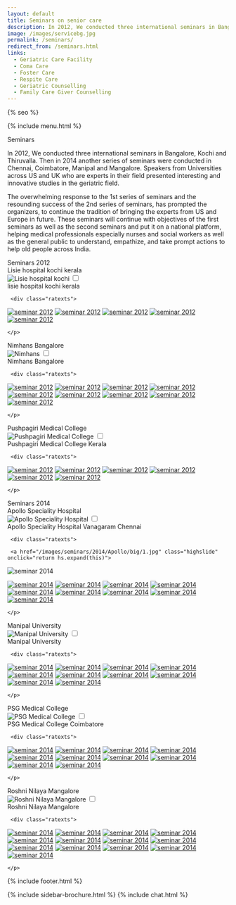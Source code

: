 ```yaml
---
layout: default
title: Seminars on senior care
description: In 2012, We conducted three international seminars in Bangalore, Kochi and Thiruvalla. Then in 2014 another series of seminars were conducted in Chennai, Coimbatore, Manipal and Mangalore. Speakers from Universities across US and UK who are experts in their field presented interesting and innovative studies in the geriatric field.
image: /images/servicebg.jpg
permalink: /seminars/
redirect_from: /seminars.html
links:
  - Geriatric Care Facility
  - Coma Care
  - Foster Care
  - Respite Care
  - Geriatric Counselling
  - Family Care Giver Counselling
---
```



<head>
<meta http-equiv="Content-Type" content="text/html; charset=utf-8" />
  <link rel="shortcut icon" href="/images/favicon.ico" type="image/x-icon">
  <link rel="icon" href="/images/favicon.ico" type="image/x-icon">

<meta name="viewport" content="width=device-width, initial-scale=1">

{% seo %}
<meta name="keywords" content="seniors care, elder care, assisted living homes, coma care, dementia care, Alzheimer's care, respite care, foster care, hospice care, domicilary care, Geriatric Care Facility, old age home, bed ridden patients, Intervention patients, tracheotomy patients, colostomy, catheter, nasal feeding, PEG feeding, geriatric counseling, senior counseling, old age care, home nursing, elderly care taker,senior care giver,trained home nurses, trained senior carer, gerentology experts, research, seminar, international faculty in gerentology" />

<!--image zooming script start here-->

<script type="text/javascript" src="/highslide/highslide-with-gallery.js"></script>
<link rel="stylesheet" type="text/css" href="/highslide/highslide.css">

<!--
	1) Optionally override the settings defined at the top
	of the highslide.js file. The parameter hs.graphicsDir is important!
-->

<script type="text/javascript">
	hs.graphicsDir = '/highslide/graphics/';
	hs.align = 'center';
	hs.transitions = ['expand', 'crossfade'];
	hs.outlineType = 'rounded-white';
	hs.wrapperClassName = 'controls-in-heading';
	hs.fadeInOut = true;
	//hs.dimmingOpacity = 0.75;

	// Add the controlbar
	if (hs.addSlideshow) hs.addSlideshow({
		//slideshowGroup: 'group1',
		interval: 5000,
		repeat: false,
		useControls: true,
		fixedControls: false,
		overlayOptions: {
			opacity: 1,
			position: 'top left',
			hideOnMouseOut: false
		}
	});
</script>

<!--image zooming script end here-->


<!--scroll top script start here-->
<link href="/assets/css/advant.css" rel="stylesheet" type="text/css" />
<!--scroll top script end here-->


<!--popup content start here-->
<link href="/pop/modelpop.css" rel="stylesheet" type="text/css">
<!--popup content end here-->

<!--sidebar script start from here-->
<script src="/sidebar/jquery.js" type="text/javascript"></script>
<link href="/sidebar/sidebar.css" rel="stylesheet" type="text/css" />
<script type="text/javascript">
jQuery(document).ready (
function(){jQuery("#facebook_right").hover(function(){ jQuery(this).stop(true,false).animate({right:  0}, 500); },
function(){ jQuery("#facebook_right").stop(true,false).animate({right: -325}, 500); });

jQuery("#twitter_right").hover(function(){ jQuery(this).stop(true,false).animate({right:  0}, 500); },
function(){ jQuery("#twitter_right").stop(true,false).animate({right: -325}, 500); });

jQuery("#testimoni_right").hover(function(){ jQuery(this).stop(true,false).animate({right:  0}, 500); },
function(){ jQuery("#testimoni_right").stop(true,false).animate({right: -300}, 500); });
});
</script>

<!--sidebar script end from here-->

<!--mobile menu start-->
<link rel="stylesheet" href="/respmenu/responsivemobilemenu.css" type="text/css"/>
<script type="text/javascript" src="/respmenu/responsivemobilemenu.js"></script>
<!--mobile menu end-->


<!-- Google Analytics -->
<script async src="https://www.googletagmanager.com/gtag/js?id=UA-140719676-1"></script>
<script>
 window.dataLayer = window.dataLayer || [];
 function gtag(){dataLayer.push(arguments);}
 gtag('js', new Date());

 gtag('config', 'UA-140719676-1');
</script>
</head>

<body>
<div id="seminarbg">
<div id="foot">
<div id="fix">
<div id="actual">

<div class="ratexts">


{% include menu.html %}


</div>

<div class="ratexts">


<div class="seminarpagehd"><a name="1">Seminars</a></div>
<div class="bgtext">

<p>In 2012, We conducted three international seminars in Bangalore, Kochi and Thiruvalla. Then in 2014 another series of seminars were conducted in Chennai, Coimbatore, Manipal and Mangalore. Speakers from Universities across US and UK who are experts in their field presented interesting and innovative studies in the geriatric field.</p>

<p>The overwhelming response to the 1st series of seminars and the resounding success of the 2nd series of seminars, has prompted the organizers, to continue the tradition of bringing the experts from US and Europe in future. These seminars will continue with objectives of the first seminars as well as the second seminars and put it on a national platform, helping medical professionals especially nurses and social workers as well as the general public to understand, empathize, and take prompt actions to help old people across India.</p>




</div>

<div class="seminarpagehd"><a name="2">Seminars 2012</a></div>
<div class="bgtext">

<div class="ratexts">



<div class="bordshadow">
<label for="modal-1">
<div class="galhedrs">Lisie hospital kochi kerala</div>
<img src="/images/lissy.jpg" alt="Lisie hospital kochi" border="0" title="Lisie hospital kochi" class="semimg"/></label>

<input class="modal-state" id="modal-1" type="checkbox" />
<div class="modal">
  <label class="modal__bg" for="modal-1"></label>
  <div class="modal__inner">
    <label class="modal__close" for="modal-1"></label>
    <div class="modhd">lisie hospital kochi kerala</div>
    <p>

     <div class="ratexts">
<a href="/images/seminars/2012/Lissy/big/1.jpg" class="highslide" onclick="return hs.expand(this)">
<img src="/images/seminars/2012/Lissy/thumb/1.jpg" alt="seminar 2012" border="0" title="seminar 2012" class="galbordimg" /></a>

<a href="/images/seminars/2012/Lissy/big/2.jpg" class="highslide" onclick="return hs.expand(this)">
<img src="/images/seminars/2012/Lissy/thumb/2.jpg" alt="seminar 2012" border="0" title="seminar 2012" class="galbordimg" /></a>

<a href="/images/seminars/2012/Lissy/big/3.jpg" class="highslide" onclick="return hs.expand(this)">
<img src="/images/seminars/2012/Lissy/thumb/3.jpg" alt="seminar 2012" border="0" title="seminar 2012" class="galbordimg" /></a>

<a href="/images/seminars/2012/Lissy/big/4.jpg" class="highslide" onclick="return hs.expand(this)">
<img src="/images/seminars/2012/Lissy/thumb/4.jpg" alt="seminar 2012" border="0" title="seminar 2012" class="galbordimg" /></a>

<a href="/images/seminars/2012/Lissy/big/5.jpg" class="highslide" onclick="return hs.expand(this)">
<img src="/images/seminars/2012/Lissy/thumb/5.jpg" alt="seminar 2012" border="0" title="seminar 2012" class="galbordimg" /></a>

</div>


	</p>

  </div>
</div>
</div>

<div class="bordshadow">
<label for="modal-2">
<div class="galhedrs">Nimhans Bangalore</div>
<img src="/images/nimhans.jpg" alt="Nimhans" border="0" title="Nimhans" class="semimg"/></label>

<input class="modal-state" id="modal-2" type="checkbox" />
<div class="modal">
  <label class="modal__bg" for="modal-2"></label>
  <div class="modal__inner">
    <label class="modal__close" for="modal-2"></label>
    <div class="modhd">Nimhans Bangalore</div>
    <p>

     <div class="ratexts">

<a href="/images/seminars/2012/Nimhans/big/1.jpg" class="highslide" onclick="return hs.expand(this)">
<img src="/images/seminars/2012/Nimhans/thumb/1.jpg" alt="seminar 2012" border="0" title="seminar 2012" class="galbordimg" /></a>

<a href="/images/seminars/2012/Nimhans/big/2.jpg" class="highslide" onclick="return hs.expand(this)">
<img src="/images/seminars/2012/Nimhans/thumb/2.jpg" alt="seminar 2012" border="0" title="seminar 2012" class="galbordimg" /></a>

<a href="/images/seminars/2012/Nimhans/big/3.jpg" class="highslide" onclick="return hs.expand(this)">
<img src="/images/seminars/2012/Nimhans/thumb/3.jpg" alt="seminar 2012" border="0" title="seminar 2012" class="galbordimg" /></a>

<a href="/images/seminars/2012/Nimhans/big/4.jpg" class="highslide" onclick="return hs.expand(this)">
<img src="/images/seminars/2012/Nimhans/thumb/4.jpg" alt="seminar 2012" border="0" title="seminar 2012" class="galbordimg" /></a>

<a href="/images/seminars/2012/Nimhans/big/5.jpg" class="highslide" onclick="return hs.expand(this)">
<img src="/images/seminars/2012/Nimhans/thumb/5.jpg" alt="seminar 2012" border="0" title="seminar 2012" class="galbordimg" /></a>

<a href="/images/seminars/2012/Nimhans/big/6.jpg" class="highslide" onclick="return hs.expand(this)">
<img src="/images/seminars/2012/Nimhans/thumb/6.jpg" alt="seminar 2012" border="0" title="seminar 2012" class="galbordimg" /></a>

<a href="/images/seminars/2012/Nimhans/big/7.jpg" class="highslide" onclick="return hs.expand(this)">
<img src="/images/seminars/2012/Nimhans/thumb/7.jpg" alt="seminar 2012" border="0" title="seminar 2012" class="galbordimg" /></a>

<a href="/images/seminars/2012/Nimhans/big/8.jpg" class="highslide" onclick="return hs.expand(this)">
<img src="/images/seminars/2012/Nimhans/thumb/8.jpg" alt="seminar 2012" border="0" title="seminar 2012" class="galbordimg" /></a>

<a href="/images/seminars/2012/Nimhans/big/9.jpg" class="highslide" onclick="return hs.expand(this)">
<img src="/images/seminars/2012/Nimhans/thumb/9.jpg" alt="seminar 2012" border="0" title="seminar 2012" class="galbordimg" /></a>


</div>


	</p>

  </div>
</div>
</div>

<div class="bordshadow">
<label for="modal-3">
<div class="galhedrs">Pushpagiri Medical College</div>
<img src="/images/pushpagiri.jpg" alt="Pushpagiri Medical College" border="0" title="Pushpagiri Medical College" class="semimg"/></label>

<input class="modal-state" id="modal-3" type="checkbox" />
<div class="modal">
  <label class="modal__bg" for="modal-3"></label>
  <div class="modal__inner">
    <label class="modal__close" for="modal-3"></label>
    <div class="modhd">Pushpagiri Medical College Kerala</div>
    <p>

     <div class="ratexts">

<a href="/images/seminars/2012/Pushpagiri/big/1.jpg" class="highslide" onclick="return hs.expand(this)">
<img src="/images/seminars/2012/Pushpagiri/thumb/1.jpg" alt="seminar 2012" border="0" title="seminar 2012" class="galbordimg"/></a>

<a href="/images/seminars/2012/Pushpagiri/big/2.jpg" class="highslide" onclick="return hs.expand(this)">
<img src="/images/seminars/2012/Pushpagiri/thumb/2.jpg" alt="seminar 2012" border="0" title="seminar 2012" class="galbordimg"/></a>

<a href="/images/seminars/2012/Pushpagiri/big/3.jpg" class="highslide" onclick="return hs.expand(this)">
<img src="/images/seminars/2012/Pushpagiri/thumb/3.jpg" alt="seminar 2012" border="0" title="seminar 2012" class="galbordimg"/></a>

<a href="/images/seminars/2012/Pushpagiri/big/4.jpg" class="highslide" onclick="return hs.expand(this)">
<img src="/images/seminars/2012/Pushpagiri/thumb/4.jpg" alt="seminar 2012" border="0" title="seminar 2012" class="galbordimg"/></a>

<a href="/images/seminars/2012/Pushpagiri/big/5.jpg" class="highslide" onclick="return hs.expand(this)">
<img src="/images/seminars/2012/Pushpagiri/thumb/5.jpg" alt="seminar 2012" border="0" title="seminar 2012" class="galbordimg"/></a>

<a href="/images/seminars/2012/Pushpagiri/big/6.jpg" class="highslide" onclick="return hs.expand(this)">
<img src="/images/seminars/2012/Pushpagiri/thumb/6.jpg" alt="seminar 2012" border="0" title="seminar 2012" class="galbordimg"/></a>
</div>

	</p>

  </div>
</div>
</div>





</div>

</div>

<div class="seminarpagehd"><a name="3">Seminars 2014</a></div>
<div class="bgtext">

<div class="ratexts">

<div class="bordshadow">
<label for="modal-4">
<div class="galhedrs">Apollo Speciality Hospital</div>
<img src="/images/apollo.jpg" alt="Apollo Speciality Hospital" border="0" title="Apollo Speciality Hospital" class="semimg"/></label>

<input class="modal-state" id="modal-4" type="checkbox" />
<div class="modal">
  <label class="modal__bg" for="modal-4"></label>
  <div class="modal__inner">
    <label class="modal__close" for="modal-4"></label>
    <div class="modhd">Apollo Speciality Hospital Vanagaram Chennai</div>
    <p>

     <div class="ratexts">

     <a href="/images/seminars/2014/Apollo/big/1.jpg" class="highslide" onclick="return hs.expand(this)">
<img src="/images/seminars/2014/Apollo/thumb/1.jpg" alt="seminar 2014" border="0" title="seminar 2014" class="galbordimg" /></a>

<a href="/images/seminars/2014/Apollo/big/2.jpg" class="highslide" onclick="return hs.expand(this)">
<img src="/images/seminars/2014/Apollo/thumb/2.jpg" alt="seminar 2014" border="0" title="seminar 2014" class="galbordimg" /></a>

<a href="/images/seminars/2014/Apollo/big/3.jpg" class="highslide" onclick="return hs.expand(this)">
<img src="/images/seminars/2014/Apollo/thumb/3.jpg" alt="seminar 2014" border="0" title="seminar 2014" class="galbordimg" /></a>

<a href="/images/seminars/2014/Apollo/big/4.jpg" class="highslide" onclick="return hs.expand(this)">
<img src="/images/seminars/2014/Apollo/thumb/4.jpg" alt="seminar 2014" border="0" title="seminar 2014" class="galbordimg" /></a>

<a href="/images/seminars/2014/Apollo/big/5.jpg" class="highslide" onclick="return hs.expand(this)">
<img src="/images/seminars/2014/Apollo/thumb/5.jpg" alt="seminar 2014" border="0" title="seminar 2014" class="galbordimg" /></a>

<a href="/images/seminars/2014/Apollo/big/6.jpg" class="highslide" onclick="return hs.expand(this)">
<img src="/images/seminars/2014/Apollo/thumb/6.jpg" alt="seminar 2014" border="0" title="seminar 2014" class="galbordimg" /></a>

<a href="/images/seminars/2014/Apollo/big/7.jpg" class="highslide" onclick="return hs.expand(this)">
<img src="/images/seminars/2014/Apollo/thumb/7.jpg" alt="seminar 2014" border="0" title="seminar 2014" class="galbordimg" /></a>

<a href="/images/seminars/2014/Apollo/big/8.jpg" class="highslide" onclick="return hs.expand(this)">
<img src="/images/seminars/2014/Apollo/thumb/8.jpg" alt="seminar 2014" border="0" title="seminar 2014" class="galbordimg" /></a>

<a href="/images/seminars/2014/Apollo/big/9.jpg" class="highslide" onclick="return hs.expand(this)">
<img src="/images/seminars/2014/Apollo/thumb/9.jpg" alt="seminar 2014" border="0" title="seminar 2014" class="galbordimg" /></a>

<a href="/images/seminars/2014/Apollo/big/10.jpg" class="highslide" onclick="return hs.expand(this)">
<img src="/images/seminars/2014/Apollo/thumb/10.jpg" alt="seminar 2014" border="0" title="seminar 2014" class="galbordimg" /></a>

</div>

	</p>

  </div>
</div>
</div>

 <div class="bordshadow">
<label for="modal-5">
<div class="galhedrs">Manipal University</div>
<img src="/images/manipal.jpg" alt="Manipal University" border="0" title="Manipal University" class="semimg"/></label>

<input class="modal-state" id="modal-5" type="checkbox" />
<div class="modal">
  <label class="modal__bg" for="modal-5"></label>
  <div class="modal__inner">
    <label class="modal__close" for="modal-5"></label>
    <div class="modhd">Manipal University</div>
    <p>

     <div class="ratexts">

<a href="/images/seminars/2014/Manipal/big/1.jpg" class="highslide" onclick="return hs.expand(this)">
<img src="/images/seminars/2014/Manipal/thumb/1.jpg" alt="seminar 2014" border="0" title="seminar 2014" class="galbordimg" /></a>

<a href="/images/seminars/2014/Manipal/big/2.jpg" class="highslide" onclick="return hs.expand(this)">
<img src="/images/seminars/2014/Manipal/thumb/2.jpg" alt="seminar 2014" border="0" title="seminar 2014" class="galbordimg" /></a>

<a href="/images/seminars/2014/Manipal/big/3.jpg" class="highslide" onclick="return hs.expand(this)">
<img src="/images/seminars/2014/Manipal/thumb/3.jpg" alt="seminar 2014" border="0" title="seminar 2014" class="galbordimg" /></a>

<a href="/images/seminars/2014/Manipal/big/4.jpg" class="highslide" onclick="return hs.expand(this)">
<img src="/images/seminars/2014/Manipal/thumb/4.jpg" alt="seminar 2014" border="0" title="seminar 2014" class="galbordimg" /></a>

<a href="/images/seminars/2014/Manipal/big/5.jpg" class="highslide" onclick="return hs.expand(this)">
<img src="/images/seminars/2014/Manipal/thumb/5.jpg" alt="seminar 2014" border="0" title="seminar 2014" class="galbordimg" /></a>

<a href="/images/seminars/2014/Manipal/big/6.jpg" class="highslide" onclick="return hs.expand(this)">
<img src="/images/seminars/2014/Manipal/thumb/6.jpg" alt="seminar 2014" border="0" title="seminar 2014" class="galbordimg" /></a>

<a href="/images/seminars/2014/Manipal/big/7.jpg" class="highslide" onclick="return hs.expand(this)">
<img src="/images/seminars/2014/Manipal/thumb/7.jpg" alt="seminar 2014" border="0" title="seminar 2014" class="galbordimg" /></a>

<a href="/images/seminars/2014/Manipal/big/8.jpg" class="highslide" onclick="return hs.expand(this)">
<img src="/images/seminars/2014/Manipal/thumb/8.jpg" alt="seminar 2014" border="0" title="seminar 2014" class="galbordimg" /></a>

<a href="/images/seminars/2014/Manipal/big/9.jpg" class="highslide" onclick="return hs.expand(this)">
<img src="/images/seminars/2014/Manipal/thumb/9.jpg" alt="seminar 2014" border="0" title="seminar 2014" class="galbordimg" /></a>

<a href="/images/seminars/2014/Manipal/big/10.jpg" class="highslide" onclick="return hs.expand(this)">
<img src="/images/seminars/2014/Manipal/thumb/10.jpg" alt="seminar 2014" border="0" title="seminar 2014" class="galbordimg"/></a>

</div>

	</p>

  </div>
</div>
</div>

<div class="bordshadow">
<label for="modal-6">
<div class="galhedrs">PSG Medical College</div>
<img src="/images/psg.jpg" alt="PSG Medical College" border="0" title="PSG Medical College" class="semimg"/></label>

<input class="modal-state" id="modal-6" type="checkbox" />
<div class="modal">
  <label class="modal__bg" for="modal-6"></label>
  <div class="modal__inner">
    <label class="modal__close" for="modal-6"></label>
    <div class="modhd">PSG Medical College Coimbatore</div>
    <p>

     <div class="ratexts">

<a href="/images/seminars/2014/PSG/big/1.jpg" class="highslide" onclick="return hs.expand(this)">
<img src="/images/seminars/2014/PSG/thumb/1.jpg" alt="seminar 2014" border="0" title="seminar 2014" class="galbordimg" /></a>

<a href="/images/seminars/2014/PSG/big/2.jpg" class="highslide" onclick="return hs.expand(this)">
<img src="/images/seminars/2014/PSG/thumb/2.jpg" alt="seminar 2014" border="0" title="seminar 2014" class="galbordimg" /></a>

<a href="/images/seminars/2014/PSG/big/3.jpg" class="highslide" onclick="return hs.expand(this)">
<img src="/images/seminars/2014/PSG/thumb/3.jpg" alt="seminar 2014" border="0" title="seminar 2014" class="galbordimg" /></a>

<a href="/images/seminars/2014/PSG/big/4.jpg" class="highslide" onclick="return hs.expand(this)">
<img src="/images/seminars/2014/PSG/thumb/4.jpg" alt="seminar 2014" border="0" title="seminar 2014" class="galbordimg" /></a>

<a href="/images/seminars/2014/PSG/big/5.jpg" class="highslide" onclick="return hs.expand(this)">
<img src="/images/seminars/2014/PSG/thumb/5.jpg" alt="seminar 2014" border="0" title="seminar 2014" class="galbordimg" /></a>

<a href="/images/seminars/2014/PSG/big/6.jpg" class="highslide" onclick="return hs.expand(this)">
<img src="/images/seminars/2014/PSG/thumb/6.jpg" alt="seminar 2014" border="0" title="seminar 2014" class="galbordimg" /></a>

<a href="/images/seminars/2014/PSG/big/7.jpg" class="highslide" onclick="return hs.expand(this)">
<img src="/images/seminars/2014/PSG/thumb/7.jpg" alt="seminar 2014" border="0" title="seminar 2014" class="galbordimg" /></a>

<a href="/images/seminars/2014/PSG/big/8.jpg" class="highslide" onclick="return hs.expand(this)">
<img src="/images/seminars/2014/PSG/thumb/8.jpg" alt="seminar 2014" border="0" title="seminar 2014" class="galbordimg" /></a>

<a href="/images/seminars/2014/PSG/big/9.jpg" class="highslide" onclick="return hs.expand(this)">
<img src="/images/seminars/2014/PSG/thumb/9.jpg" alt="seminar 2014" border="0" title="seminar 2014" class="galbordimg" /></a>

<a href="/images/seminars/2014/PSG/big/10.jpg" class="highslide" onclick="return hs.expand(this)">
<img src="/images/seminars/2014/PSG/thumb/10.jpg" alt="seminar 2014" border="0" title="seminar 2014" class="galbordimg"/></a>


</div>

	</p>

  </div>
</div>
</div>

<div class="bordshadow">
<label for="modal-7">
<div class="galhedrs">Roshni Nilaya Mangalore</div>
<img src="/images/rosni_nilay.jpg" alt="Roshni Nilaya Mangalore" border="0" title="Roshni Nilaya Mangalore" class="semimg"/></label>

<input class="modal-state" id="modal-7" type="checkbox" />
<div class="modal">
  <label class="modal__bg" for="modal-7"></label>
  <div class="modal__inner">
    <label class="modal__close" for="modal-7"></label>
    <div class="modhd">Roshni Nilaya Mangalore</div>
    <p>

     <div class="ratexts">

<a href="/images/seminars/2014/Roshninilya/big/1.jpg" class="highslide" onclick="return hs.expand(this)">
<img src="/images/seminars/2014/Roshninilya/thumb/1.jpg" alt="seminar 2014" border="0" title="seminar 2014" class="galbordimg" /></a>

<a href="/images/seminars/2014/Roshninilya/big/2.jpg" class="highslide" onclick="return hs.expand(this)">
<img src="/images/seminars/2014/Roshninilya/thumb/2.jpg" alt="seminar 2014" border="0" title="seminar 2014" class="galbordimg" /></a>

<a href="/images/seminars/2014/Roshninilya/big/3.jpg" class="highslide" onclick="return hs.expand(this)">
<img src="/images/seminars/2014/Roshninilya/thumb/3.jpg" alt="seminar 2014" border="0" title="seminar 2014" class="galbordimg" /></a>

<a href="/images/seminars/2014/Roshninilya/big/4.jpg" class="highslide" onclick="return hs.expand(this)">
<img src="/images/seminars/2014/Roshninilya/thumb/4.jpg" alt="seminar 2014" border="0" title="seminar 2014" class="galbordimg" /></a>

<a href="/images/seminars/2014/Roshninilya/big/5.jpg" class="highslide" onclick="return hs.expand(this)">
<img src="/images/seminars/2014/Roshninilya/thumb/5.jpg" alt="seminar 2014" border="0" title="seminar 2014" class="galbordimg" /></a>

<a href="/images/seminars/2014/Roshninilya/big/6.jpg" class="highslide" onclick="return hs.expand(this)">
<img src="/images/seminars/2014/Roshninilya/thumb/6.jpg" alt="seminar 2014" border="0" title="seminar 2014" class="galbordimg" /></a>

<a href="/images/seminars/2014/Roshninilya/big/7.jpg" class="highslide" onclick="return hs.expand(this)">
<img src="/images/seminars/2014/Roshninilya/thumb/7.jpg" alt="seminar 2014" border="0" title="seminar 2014" class="galbordimg" /></a>

<a href="/images/seminars/2014/Roshninilya/big/8.jpg" class="highslide" onclick="return hs.expand(this)">
<img src="/images/seminars/2014/Roshninilya/thumb/8.jpg" alt="seminar 2014" border="0" title="seminar 2014" class="galbordimg" /></a>

<a href="/images/seminars/2014/Roshninilya/big/9.jpg" class="highslide" onclick="return hs.expand(this)">
<img src="/images/seminars/2014/Roshninilya/thumb/9.jpg" alt="seminar 2014" border="0" title="seminar 2014" class="galbordimg" /></a>

<a href="/images/seminars/2014/Roshninilya/big/10.jpg" class="highslide" onclick="return hs.expand(this)">
<img src="/images/seminars/2014/Roshninilya/thumb/10.jpg" alt="seminar 2014" border="0" title="seminar 2014" class="galbordimg"/></a>

<a href="/images/seminars/2014/Roshninilya/big/11.jpg" class="highslide" onclick="return hs.expand(this)">
<img src="/images/seminars/2014/Roshninilya/thumb/11.jpg" alt="seminar 2014" border="0" title="seminar 2014" class="galbordimg"/></a>

<a href="/images/seminars/2014/Roshninilya/big/12.jpg" class="highslide" onclick="return hs.expand(this)">
<img src="/images/seminars/2014/Roshninilya/thumb/12.jpg" alt="seminar 2014" border="0" title="seminar 2014" class="galbordimg"/></a>

<a href="/images/seminars/2014/Roshninilya/big/13.jpg" class="highslide" onclick="return hs.expand(this)">
<img src="/images/seminars/2014/Roshninilya/thumb/13.jpg" alt="seminar 2014" border="0" title="seminar 2014" class="galbordimg"/></a>


</div>

	</p>

  </div>
</div>
</div>

</div>

</div>

</div>



<div class="scroll-top-wrapper ">
<span class="scroll-top-inner">
<i class="fa fa-2x fa-arrow-up"></i>
</span>
</div>


{% include footer.html %}


</div>
</div>
</div>
</div>

{% include sidebar-brochure.html %}
{% include chat.html %}
<script src="//instant.page/3.0.0" type="module" defer integrity="sha384-OeDn4XE77tdHo8pGtE1apMPmAipjoxUQ++eeJa6EtJCfHlvijigWiJpD7VDPWXV1"></script>
</body>

